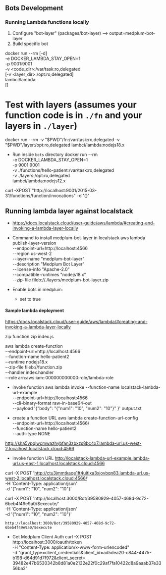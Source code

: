 ## Bots Development

### Running Lambda functions locally

1. Configure "bot-layer" (packages/bot-layer) --> output=medplum-bot-layer
1. Build specific bot


docker run --rm [-d] \
  -e DOCKER_LAMBDA_STAY_OPEN=1 \
  -p 9001:9001 \
  -v <code_dir>:/var/task:ro,delegated \
  [-v <layer_dir>:/opt:ro,delegated] \
  lambci/lambda:<runtime> \
  [<handler>]

  # Test with layers (assumes your function code is in `./fn` and your layers in `./layer`)
docker run --rm -v "$PWD"/fn:/var/task:ro,delegated -v "$PWD"/layer:/opt:ro,delegated lambci/lambda:nodejs18.x

- Run inside `bots` directory
docker run --rm \
  -e DOCKER_LAMBDA_STAY_OPEN=1 \
  -p 9001:9001 \
  -v ./functions/hello-patient:/var/task:ro,delegated \
  -v ./layers:/opt:ro,delegated \
  lambci/lambda:nodejs12.x


curl -XPOST "http://localhost:9001/2015-03-31/functions/function/invocations" -d '{}'

## Running lambda layer against localstack
- https://docs.localstack.cloud/user-guide/aws/lambda/#creating-and-invoking-a-lambda-layer-locally  

- Command to install medplum-bot-layer in localstack
aws lambda publish-layer-version \
  --endpoint-url=http://localhost:4566 \
  --region us-west-2 \
  --layer-name "medplum-bot-layer" \
  --description "Medplum Bot Layer" \
  --license-info "Apache-2.0" \
  --compatible-runtimes "nodejs18.x" \
  --zip-file fileb://./layers/medplum-bot-layer.zip

- Enable bots in medplum:
  - set to true

#### Sample lambda deployment
https://docs.localstack.cloud/user-guide/aws/lambda/#creating-and-invoking-a-lambda-layer-locally

zip function.zip index.js

aws lambda create-function \
    --endpoint-url=http://localhost:4566 \
    --function-name hello-patient2 \
    --runtime nodejs18.x \
    --zip-file fileb://function.zip \
    --handler index.handler \
    --role arn:aws:iam::000000000000:role/lambda-role

- invoke function
aws lambda invoke --function-name localstack-lambda-url-example \
    --endpoint-url=http://localhost:4566 \
    --cli-binary-format raw-in-base64-out \
    --payload '{"body": "{\"num1\": \"10\", \"num2\": \"10\"}" }' output.txt

- create a function URL
aws lambda create-function-url-config \
    --endpoint-url=http://localhost:4566/ \
    --function-name hello-patient2 \
    --auth-type NONE

http://sha5vpqlwcmwazhybfan3zbxzs8bc4x7.lambda-url.us-west-2.localhost.localstack.cloud:4566

- invoke function URL
http://localstack-lambda-url-example.lambda-url.us-east-1.localhost.localstack.cloud:4566

curl -X POST 'http://ctu3jmmtkaqe1ft4ultlxa3xjovbqn83.lambda-url.us-west-2.localhost.localstack.cloud:4566/' \
    -H 'Content-Type: application/json' \
    -d '{"num1": "10", "num2": "10"}'

curl -X POST 'http://localhost:3000/Bot/39580929-4057-468d-9c72-6beb4f49e9a0/$execute/' \
    -H 'Content-Type: application/json' \
    -d '{"num1": "10", "num2": "10"}'

    http://localhost:3000/Bot/39580929-4057-468d-9c72-6beb4f49e9a0/$execute

- Get Medplum Client Auth
curl -X POST http://localhost:3000/oauth/token \
    -H "Content-Type: application/x-www-form-urlencoded" \
    -d "grant_type=client_credentials&client_id=ad5dea20-c844-4475-b198-d64d91d7f972&client_secret=
39482e47b6530342b8d81a0e2132e22f0c29af7fa10422d8a9aaab37e3356ba2"